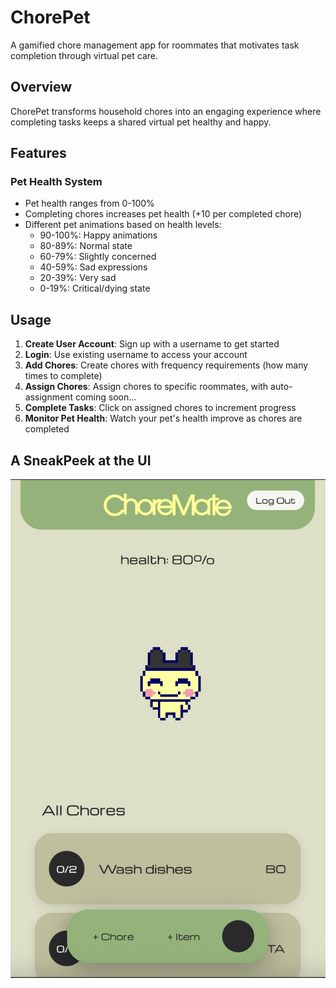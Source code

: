 # ChorePet 

A gamified chore management app for roommates that motivates task completion through virtual pet care.

## Overview

ChorePet transforms household chores into an engaging experience where completing tasks keeps a shared virtual pet healthy and happy. 

## Features

### Pet Health System
- Pet health ranges from 0-100%
- Completing chores increases pet health (+10 per completed chore)
- Different pet animations based on health levels:
  - 90-100%: Happy animations
  - 80-89%: Normal state
  - 60-79%: Slightly concerned
  - 40-59%: Sad expressions
  - 20-39%: Very sad
  - 0-19%: Critical/dying state


## Usage

1. **Create User Account**: Sign up with a username to get started
2. **Login**: Use existing username to access your account
3. **Add Chores**: Create chores with frequency requirements (how many times to complete)
4. **Assign Chores**: Assign chores to specific roommates, with auto-assignment coming soon...
5. **Complete Tasks**: Click on assigned chores to increment progress
6. **Monitor Pet Health**: Watch your pet's health improve as chores are completed

## A SneakPeek at the UI

![Alt text](./ui-sneakpeek.png "")